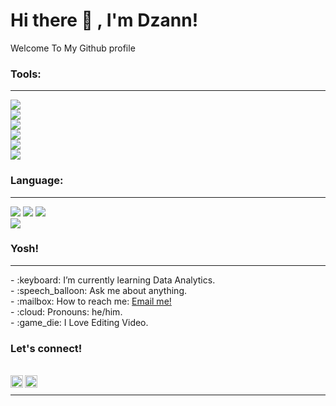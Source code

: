 # <summary><strong>Hi there :wave: , I'm Dzann!</strong></summary>
Welcome To My Github profile

### <summary><strong>Tools:</strong></summary>
<hr>
<p>
    <img src="https://img.shields.io/badge/Text%20Editor-Visual%20Studio%20Code-blue?&logo=visual%20studio%20code&logoColor=blue" /> </br>
    <img src="https://img.shields.io/badge/Database%20Designer-XAMPP-orange?&logo=xampp" /> </br>
    <img src="https://img.shields.io/badge/Design-Figma-F24E1E?&logo=figma" /> </br>
    <img src="https://img.shields.io/badge/API%20Tool-Postman-FF6C37?&logo=postman" /> </br>
    <img src="https://img.shields.io/badge/IDE-Visual_Studio-5C2D91?logo=visual-studio" /> </br>
    <img src="https://img.shields.io/badge/Database-SQL_Management_Studio-CC2927?logo=microsoft-sql-server" /> </br>
</p>

### <summary><strong>Language:</strong></summary>
<hr>
<p>
    <img src="https://img.shields.io/badge/Language-Python-3776AB?logo=python" />
    <img src="https://img.shields.io/badge/Language-PHP-777BB4?logo=php" />
    <img src="https://img.shields.io/badge/Language-JavaScript-F7DF1E?logo=javascript" /> </br>
    <img src="https://img.shields.io/badge/Language-C%23-239120?logo=c-sharp" />
</p>


### <summary><strong>Yosh!</strong></summary>
<hr>
<p>
    - :keyboard: I’m currently learning Data Analytics. </br>
    - :speech_balloon: Ask me about anything.</br>
    - :mailbox: How to reach me: <a href="mailto:muhammadgidzane@gmail.com">Email me!</a>  </br>
    - :cloud: Pronouns: he/him. </br>
    - :game_die: I Love Editing Video. </br>
</p>
 
### <summary><strong>Let's connect!</strong></summary>
</br>
<a href="https://discordapp.com/users/523105610900832257">
  <img align="left" alt="Dzann's Twitter" width="20px" src="https://simpleicons.now.sh/discord/495f7e" />
</a>
<a href="https://www.instagram.com/dzaeys/">
  <img align="left" alt="Dzann's Instagram" width="20px" src="https://simpleicons.now.sh/instagram/495f7e" />
</a>
</Br>
<hr>
<!-- <a href="https://yours.com/">
  <img align="left" alt="Goo's Blog" width="20px" src="https://simpleicons.now.sh/blogger/495f7e" />
</a> -->

<!--
**Dzann/Dzann** is a ✨ _special_ ✨ repository because its `README.md` (this file) appears on your GitHub profile.

Here are some ideas to get you started:

- 🔭 I’m currently working on ...
- 🌱 I’m currently learning ...
- 👯 I’m looking to collaborate on ...
- 🤔 I’m looking for help with ...
- 💬 Ask me about ...
- 📫 How to reach me: ...
- 😄 Pronouns: ...
- ⚡ Fun fact: ...
-->
